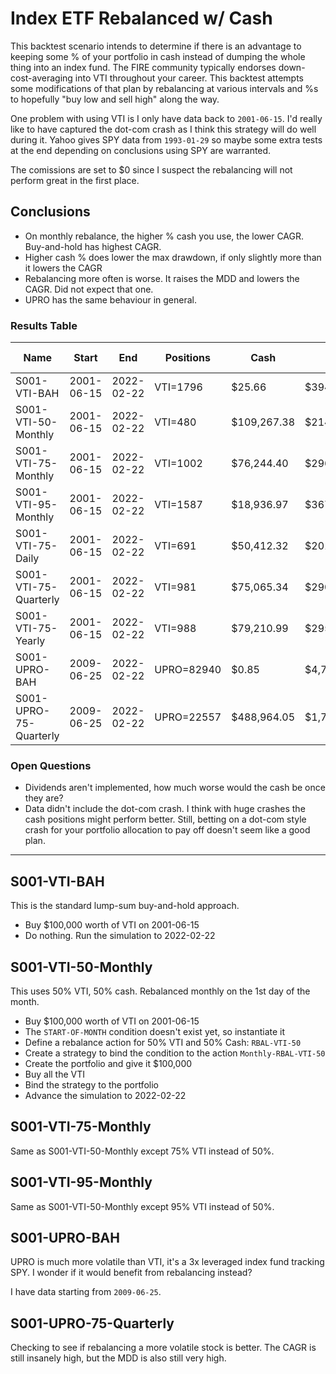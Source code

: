 # Index ETF Rebalanced w/ Cash

This backtest scenario intends to determine if there is an advantage to keeping some % of your
portfolio in cash instead of dumping the whole thing into an index fund. The FIRE community
typically endorses down-cost-averaging into VTI throughout your career. This backtest attempts
some modifications of that plan by rebalancing at various intervals and %s to hopefully "buy low
and sell high" along the way.

One problem with using VTI is I only have data back to `2001-06-15`. I'd really like to have
captured the dot-com crash as I think this strategy will do well during it. Yahoo gives  SPY data
from `1993-01-29` so maybe some extra tests at the end depending on conclusions using SPY are
warranted.

The comissions are set to $0 since I suspect the rebalancing will not perform great in the first
place.


## Conclusions

- On monthly rebalance, the higher % cash you use, the lower CAGR. Buy-and-hold has highest CAGR.
- Higher cash % does lower the max drawdown, if only slightly more than it lowers the CAGR
- Rebalancing more often is worse. It raises the MDD and lowers the CAGR. Did not expect that one.
- UPRO has the same behaviour in general.


### Results Table


|          Name          |   Start    |    End     | Positions  |    Cash     |     Value     | CAGR % | MDD % |
|------------------------|------------|------------|------------|-------------|---------------|--------|-------|
|      S001-VTI-BAH      | 2001-06-15 | 2022-02-22 |  VTI=1796  |   $25.66    |  $394,014.18  |  6.85  | 56.64 |
|  S001-VTI-50-Monthly   | 2001-06-15 | 2022-02-22 |  VTI=480   | $109,267.38 |  $214,564.98  |  3.76  | 33.1  |
|  S001-VTI-75-Monthly   | 2001-06-15 | 2022-02-22 |  VTI=1002  | $76,244.40  |  $296,053.14  |  5.39  | 45.92 |
|  S001-VTI-95-Monthly   | 2001-06-15 | 2022-02-22 |  VTI=1587  | $18,936.97  |  $367,077.16  |  6.49  | 54.74 |
|   S001-VTI-75-Daily    | 2001-06-15 | 2022-02-22 |  VTI=691   | $50,412.32  |  $201,996.99  |  3.46  | 47.61 |
| S001-VTI-75-Quarterly  | 2001-06-15 | 2022-02-22 |  VTI=981   | $75,065.34  |  $290,267.32  |  5.29  | 45.24 |
|   S001-VTI-75-Yearly   | 2001-06-15 | 2022-02-22 |  VTI=988   | $79,210.99  |  $295,948.54  |  5.38  | 44.94 |
|     S001-UPRO-BAH      | 2009-06-25 | 2022-02-22 | UPRO=82940 |    $0.85    | $4,743,339.45 | 35.64  | 76.82 |
| S001-UPRO-75-Quarterly | 2009-06-25 | 2022-02-22 | UPRO=22557 | $488,964.05 | $1,778,998.88 | 25.53  | 62.37 |


### Open Questions

- Dividends aren't implemented, how much worse would the cash be once they are?
- Data didn't include the dot-com crash. I think with huge crashes the cash positions might perform
  better. Still, betting on a dot-com style crash for your portfolio allocation to pay off doesn't
  seem like a good plan.


---


## S001-VTI-BAH

This is the standard lump-sum buy-and-hold approach.

- Buy $100,000 worth of VTI on 2001-06-15
- Do nothing. Run the simulation to 2022-02-22

## S001-VTI-50-Monthly

This uses 50% VTI, 50% cash. Rebalanced monthly on the 1st day of the month.

- Buy $100,000 worth of VTI on 2001-06-15
- The `START-OF-MONTH` condition doesn't exist yet, so instantiate it
- Define a rebalance action for 50% VTI and 50% Cash: `RBAL-VTI-50`
- Create a strategy to bind the condition to the action `Monthly-RBAL-VTI-50`
- Create the portfolio and give it $100,000
- Buy all the VTI
- Bind the strategy to the portfolio
- Advance the simulation to 2022-02-22

## S001-VTI-75-Monthly

Same as S001-VTI-50-Monthly except 75% VTI instead of 50%.


## S001-VTI-95-Monthly

Same as S001-VTI-50-Monthly except 95% VTI instead of 50%.


## S001-UPRO-BAH

UPRO is much more volatile than VTI, it's a 3x leveraged index fund tracking SPY. I wonder if it
would benefit from rebalancing instead?

I have data starting from `2009-06-25`.


## S001-UPRO-75-Quarterly

Checking to see if rebalancing a more volatile stock is better. The CAGR is still insanely high,
but the MDD is also still very high.
